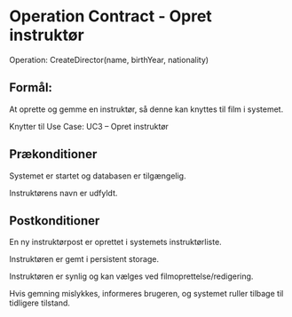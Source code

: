 # Operation Contract - Opret instruktør
Operation: CreateDirector(name, birthYear, nationality)

## Formål:
At oprette og gemme en instruktør, så denne kan knyttes til film i systemet.

Knytter til Use Case: UC3 – Opret instruktør

## Prækonditioner
Systemet er startet og databasen er tilgængelig.

Instruktørens navn er udfyldt.

## Postkonditioner

En ny instruktørpost er oprettet i systemets instruktørliste.

Instruktøren er gemt i persistent storage.

Instruktøren er synlig og kan vælges ved filmoprettelse/redigering.

Hvis gemning mislykkes, informeres brugeren, og systemet ruller tilbage til tidligere tilstand.